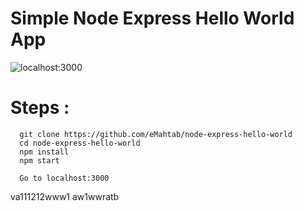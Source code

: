 # Simple Node Express Hello World App


![localhost:3000](/public/images/localhost_3000.png?raw=true "Node & Express")

# Steps :
```
  git clone https://github.com/eMahtab/node-express-hello-world
  cd node-express-hello-world
  npm install
  npm start

  Go to localhost:3000

```  
va111212www1
aw1wwratb
